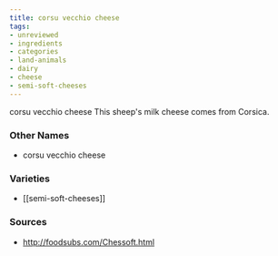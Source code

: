 ```yaml
---
title: corsu vecchio cheese
tags:
- unreviewed
- ingredients
- categories
- land-animals
- dairy
- cheese
- semi-soft-cheeses
---
```

corsu vecchio cheese This sheep's milk cheese comes from Corsica.

### Other Names

* corsu vecchio cheese

### Varieties

* [[semi-soft-cheeses]]

### Sources
* http://foodsubs.com/Chessoft.html
